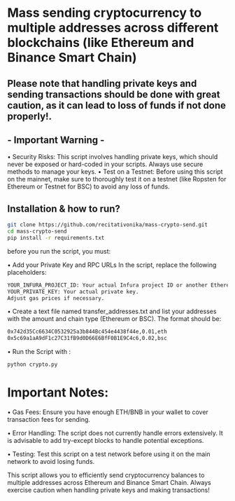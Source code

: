 # Mass sending cryptocurrency to multiple addresses across different blockchains (like Ethereum and Binance Smart Chain)

## Please note that handling private keys and sending transactions should be done with great caution, as it can lead to loss of funds if not done properly!.

## - Important Warning -

• Security Risks: This script involves handling private keys, which should never be exposed or hard-coded in your scripts. Always use secure methods to manage your keys.
• Test on a Testnet: Before using this script on the mainnet, make sure to thoroughly test it on a testnet (like Ropsten for Ethereum or Testnet for BSC) to avoid any loss of funds.

## Installation & how to run?

```bash
git clone https://github.com/recitativonika/mass-crypto-send.git
cd mass-crypto-send
pip install -r requirements.txt
```

before you run the script, you must:

• Add your Private Key and RPC URLs In the script, replace the following placeholders:
```bash
YOUR_INFURA_PROJECT_ID: Your actual Infura project ID or another Ethereum node URL.
YOUR_PRIVATE_KEY: Your actual private key.
Adjust gas prices if necessary.
```
• Create a text file named transfer_addresses.txt and list your addresses with the amount and chain type (Ethereum or BSC). The format should be:
```bash
0x742d35Cc6634C0532925a3b844Bc454e4438f44e,0.01,eth
0x5c69a1aA9dF1c27C31fB9d0D66E6BfF0B1E9C4c6,0.02,bsc
```
• Run the Script with :
```bash
python crypto.py
```

# Important Notes:

• Gas Fees: Ensure you have enough ETH/BNB in your wallet to cover transaction fees for sending.

• Error Handling: The script does not currently handle errors extensively. It is advisable to add try-except blocks to handle potential exceptions.

• Testing: Test this script on a test network before using it on the main network to avoid losing funds.


This script allows you to efficiently send cryptocurrency balances to multiple addresses across Ethereum and Binance Smart Chain. Always exercise caution when handling private keys and making transactions!
